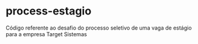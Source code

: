 # process-estagio
Código referente ao desafio do processo seletivo de uma vaga de estágio para a empresa Target Sistemas

